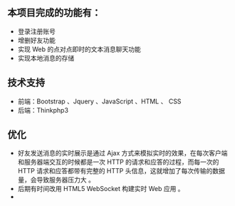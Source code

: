 ﻿## 本项目完成的功能有：

* 登录注册账号
* 增删好友功能
* 实现 Web 的点对点即时的文本消息聊天功能
* 实现本地消息的存储

## 技术支持

* 前端：Bootstrap 、Jquery 、JavaScript 、HTML 、 CSS
* 后端：Thinkphp3   

## 优化

* 好友发送消息的实时展示是通过 Ajax 方式来模拟实时的效果，在每次客户端和服务器端交互的时候都是一次 HTTP 的请求和应答的过程，而每一次的 HTTP 请求和应答都带有完整的 HTTP 头信息，这就增加了每次传输的数据量，会导致服务器压力大 。
* 后期有时间改用 HTML5 WebSocket 构建实时 Web 应用 。
* 